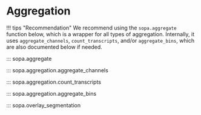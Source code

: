 # Aggregation

!!! tips "Recommendation"
    We recommend using the `sopa.aggregate` function below, which is a wrapper for all types of aggregation. Internally, it uses `aggregate_channels`, `count_transcripts`, and/or `aggregate_bins`, which are also documented below if needed.

::: sopa.aggregate

::: sopa.aggregation.aggregate_channels

::: sopa.aggregation.count_transcripts

::: sopa.aggregation.aggregate_bins

::: sopa.overlay_segmentation
